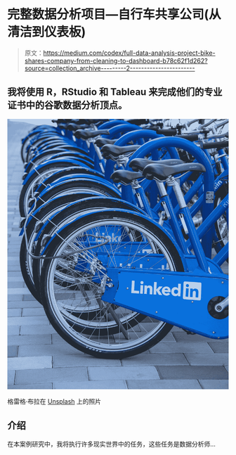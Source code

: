 # 完整数据分析项目—自行车共享公司(从清洁到仪表板)

> 原文：<https://medium.com/codex/full-data-analysis-project-bike-shares-company-from-cleaning-to-dashboard-b78c62f1d262?source=collection_archive---------2----------------------->

## 我将使用 R，RStudio 和 Tableau 来完成他们的专业证书中的谷歌数据分析顶点。

![](img/3fa185d5cf23ba9633f53234dbb32f50.png)

格雷格·布拉在 [Unsplash](https://unsplash.com?utm_source=medium&utm_medium=referral) 上的照片

## 介绍

在本案例研究中，我将执行许多现实世界中的任务，这些任务是数据分析师…